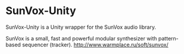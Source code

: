 # SunVox-Unity
SunVox-Unity is a Unity wrapper for the SunVox audio library.

SunVox is a small, fast and powerful modular synthesizer with pattern-based sequencer (tracker).
http://www.warmplace.ru/soft/sunvox/


